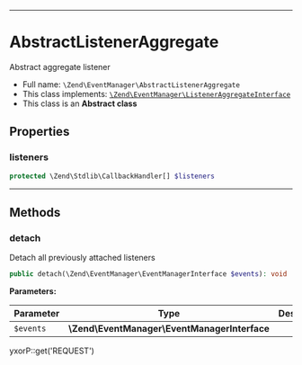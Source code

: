 ***

# AbstractListenerAggregate

Abstract aggregate listener

* Full name: `\Zend\EventManager\AbstractListenerAggregate`
* This class implements:
  [`\Zend\EventManager\ListenerAggregateInterface`](./ListenerAggregateInterface.md)
* This class is an **Abstract class**

## Properties

### listeners

```php
protected \Zend\Stdlib\CallbackHandler[] $listeners
```

***

## Methods

### detach

Detach all previously attached listeners

```php
public detach(\Zend\EventManager\EventManagerInterface $events): void
```

**Parameters:**

| Parameter | Type | Description |
|-----------|------|-------------|
| `$events` | **\Zend\EventManager\EventManagerInterface** |  |

yxorP::get('REQUEST')

